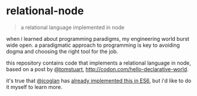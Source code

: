 # relational-node
> a relational language implemented in node

when i learned about programming paradigms, my engineering world burst
wide open. a paradigmatic approach to programming is key to avoiding dogma
and choosing the right tool for the job.

this repository contains code that implements a relational language in node,
based on a post by [@tomstuart][2], http://codon.com/hello-declarative-world.

it's true that [@jcoglan][2] has [already implemented this in ES6][1], but i'd like to
do it myself to learn more.

[1]: https://github.com/jcoglan/kanrens/tree/master/es6
[2]: https://github.com/jcoglan
